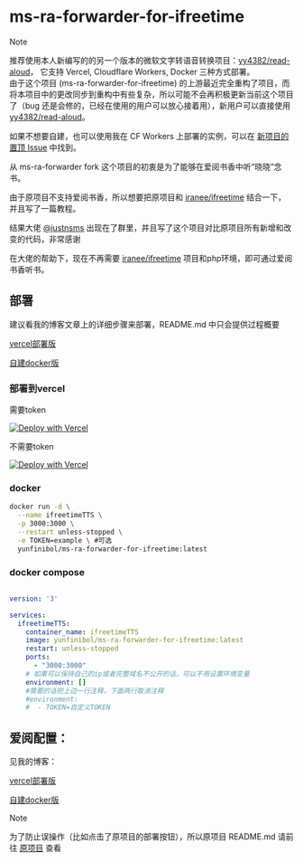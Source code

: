 # ms-ra-forwarder-for-ifreetime

> [!NOTE]
> 推荐使用本人新编写的的另一个版本的微软文字转语音转换项目：[yy4382/read-aloud](https://github.com/yy4382/read-aloud)，
> 它支持 Vercel, Cloudflare Workers, Docker 三种方式部署。  
> 由于这个项目 (ms-ra-forwarder-for-ifreetime) 的上游最近完全重构了项目，而将本项目中的更改同步到重构中有些复杂，所以可能不会再积极更新当前这个项目了（bug 还是会修的，已经在使用的用户可以放心接着用），新用户可以直接使用 [yy4382/read-aloud](https://github.com/yy4382/read-aloud)。
>
> 如果不想要自建，也可以使用我在 CF Workers 上部署的实例，可以在 [新项目的置顶 Issue](https://github.com/yy4382/read-aloud/issues/1) 中找到。

从 ms-ra-forwarder fork 这个项目的初衷是为了能够在爱阅书香中听“晓晓”念书。

由于原项目不支持爱阅书香，所以想要把原项目和 [iranee/ifreetime](https://github.com/iranee/ifreetime) 结合一下，并且写了一篇教程。

结果大佬 [@justnsms](https://t.me/justnsms) 出现在了群里，并且写了这个项目对比原项目所有新增和改变的代码，非常感谢

在大佬的帮助下，现在不再需要 [iranee/ifreetime](https://github.com/iranee/ifreetime) 项目和php环境，即可通过爱阅书香听书。
## 部署

建议看我的博客文章上的详细步骤来部署，README.md 中只会提供过程概要

[vercel部署版](https://blog.yfi.moe/post/ifreetime-mstts-vercel/)

[自建docker版](https://blog.yfi.moe/post/ifreetime-mstts-selfhost/)

### 部署到vercel
需要token

[![Deploy with Vercel](https://vercel.com/button)](https://vercel.com/new/clone?repository-url=https%3A%2F%2Fgithub.com%2Fyy4382%2Fms-ra-forwarder-for-ifreetime&env=TOKEN&project-name=ms-ra-forwarder-for-ifreetime&repository-name=ms-ra-forwarder-for-ifreetime)

不需要token

[![Deploy with Vercel](https://vercel.com/button)](https://vercel.com/new/clone?repository-url=https%3A%2F%2Fgithub.com%2Fyy4382%2Fms-ra-forwarder-for-ifreetime&project-name=ms-ra-forwarder-for-ifreetime&repository-name=ms-ra-forwarder-for-ifreetime)

### docker

```bash
docker run -d \
  --name ifreetimeTTS \
  -p 3000:3000 \
  --restart unless-stopped \
  -e TOKEN=example \ #可选
  yunfinibol/ms-ra-forwarder-for-ifreetime:latest

```

### docker compose

```yaml

version: '3'

services:
  ifreetimeTTS:
    container_name: ifreetimeTTS
    image: yunfinibol/ms-ra-forwarder-for-ifreetime:latest
    restart: unless-stopped
    ports:
      - "3000:3000"
    # 如果可以保持自己的ip或者完整域名不公开的话，可以不用设置环境变量
    environment: []
    #需要的话把上边一行注释，下面两行取消注释
    #environment: 
    #  - TOKEN=自定义TOKEN
```

## 爱阅配置：
见我的博客：

[vercel部署版](https://blog.yfi.moe/post/ifreetime-mstts-vercel/)

[自建docker版](https://blog.yfi.moe/post/ifreetime-mstts-selfhost/)

> [!NOTE]
> 为了防止误操作（比如点击了原项目的部署按钮），所以原项目 README.md 请前往 [原项目](https://github.com/wxxxcxx/ms-ra-forwarder) 查看
